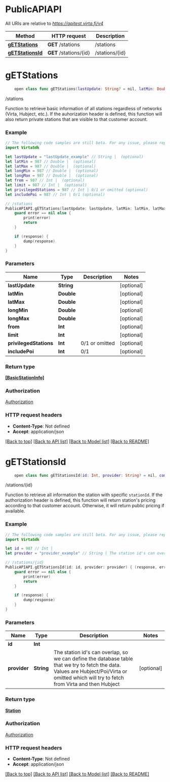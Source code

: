 # PublicAPIAPI

All URIs are relative to *https://apitest.virta.fi/v4*

Method | HTTP request | Description
------------- | ------------- | -------------
[**gETStations**](PublicAPIAPI.md#getstations) | **GET** /stations | /stations
[**gETStationsId**](PublicAPIAPI.md#getstationsid) | **GET** /stations/{id} | /stations/{id}


# **gETStations**
```swift
    open class func gETStations(lastUpdate: String? = nil, latMin: Double? = nil, latMax: Double? = nil, longMin: Double? = nil, longMax: Double? = nil, from: Int? = nil, limit: Int? = nil, privilegedStations: Int? = nil, includePoi: Int? = nil, completion: @escaping (_ data: [BasicStationInfo]?, _ error: Error?) -> Void)
```

/stations

Function to retrieve basic information of all stations regardless of networks (Virta, Hubject, etc.).  If the auhorization header is defined, this function will also return private stations that are visible to that customer account.

### Example 
```swift
// The following code samples are still beta. For any issue, please report via http://github.com/OpenAPITools/openapi-generator/issues/new
import VirtaSdk

let lastUpdate = "lastUpdate_example" // String |  (optional)
let latMin = 987 // Double |  (optional)
let latMax = 987 // Double |  (optional)
let longMin = 987 // Double |  (optional)
let longMax = 987 // Double |  (optional)
let from = 987 // Int |  (optional)
let limit = 987 // Int |  (optional)
let privilegedStations = 987 // Int | 0/1 or omitted (optional)
let includePoi = 987 // Int | 0/1 (optional)

// /stations
PublicAPIAPI.gETStations(lastUpdate: lastUpdate, latMin: latMin, latMax: latMax, longMin: longMin, longMax: longMax, from: from, limit: limit, privilegedStations: privilegedStations, includePoi: includePoi) { (response, error) in
    guard error == nil else {
        print(error)
        return
    }

    if (response) {
        dump(response)
    }
}
```

### Parameters

Name | Type | Description  | Notes
------------- | ------------- | ------------- | -------------
 **lastUpdate** | **String** |  | [optional] 
 **latMin** | **Double** |  | [optional] 
 **latMax** | **Double** |  | [optional] 
 **longMin** | **Double** |  | [optional] 
 **longMax** | **Double** |  | [optional] 
 **from** | **Int** |  | [optional] 
 **limit** | **Int** |  | [optional] 
 **privilegedStations** | **Int** | 0/1 or omitted | [optional] 
 **includePoi** | **Int** | 0/1 | [optional] 

### Return type

[**[BasicStationInfo]**](BasicStationInfo.md)

### Authorization

[Authorization](../README.md#Authorization)

### HTTP request headers

 - **Content-Type**: Not defined
 - **Accept**: application/json

[[Back to top]](#) [[Back to API list]](../README.md#documentation-for-api-endpoints) [[Back to Model list]](../README.md#documentation-for-models) [[Back to README]](../README.md)

# **gETStationsId**
```swift
    open class func gETStationsId(id: Int, provider: String? = nil, completion: @escaping (_ data: Station?, _ error: Error?) -> Void)
```

/stations/{id}

Function to retrieve all information the station with specific `stationId`.  If the authorization header is defined, this function will return station's pricing according to that customer account. Otherwise, it will return public pricing if available.

### Example 
```swift
// The following code samples are still beta. For any issue, please report via http://github.com/OpenAPITools/openapi-generator/issues/new
import VirtaSdk

let id = 987 // Int | 
let provider = "provider_example" // String | The station id's can overlap, so we can define the database table that we try to fetch the data. Values are Hubject/Poi/Virta or omitted which will try to fetch from Virta and then Hubject (optional)

// /stations/{id}
PublicAPIAPI.gETStationsId(id: id, provider: provider) { (response, error) in
    guard error == nil else {
        print(error)
        return
    }

    if (response) {
        dump(response)
    }
}
```

### Parameters

Name | Type | Description  | Notes
------------- | ------------- | ------------- | -------------
 **id** | **Int** |  | 
 **provider** | **String** | The station id&#39;s can overlap, so we can define the database table that we try to fetch the data. Values are Hubject/Poi/Virta or omitted which will try to fetch from Virta and then Hubject | [optional] 

### Return type

[**Station**](Station.md)

### Authorization

[Authorization](../README.md#Authorization)

### HTTP request headers

 - **Content-Type**: Not defined
 - **Accept**: application/json

[[Back to top]](#) [[Back to API list]](../README.md#documentation-for-api-endpoints) [[Back to Model list]](../README.md#documentation-for-models) [[Back to README]](../README.md)


